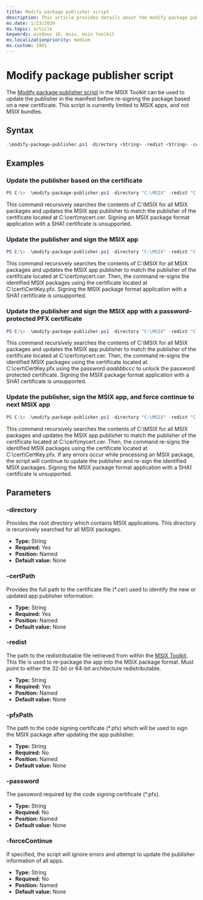 ```yaml
---
title: Modify package publisher script
description: This article provides details about the modify package publisher script in the MSIX Toolit.
ms.date: 1/23/2020
ms.topic: article
keywords: windows 10, msix, msix toolkit
ms.localizationpriority: medium
ms.custom: 19H1
---
```


# Modify package publisher script

The [Modify package publisher script](https://github.com/microsoft/MSIX-Toolkit/tree/master/Scripts/ModifyPackagePublisher) in the MSIX Toolkit can be used to update the publisher in the manifest before re-signing the package based on a new certificate. This script is currently limited to MSIX apps, and not MSIX bundles.

## Syntax

```powershell
.\modify-package-publisher.ps1 -directory <String> -redist <String> -certPath <String> [[-pfxPath] <String>] [[-Password] <String>] [[-forceContinue]<Switch>]
```

## Examples

### Update the publisher based on the certificate

```powershell
PS C:\> .\modify-package-publisher.ps1 -directory "C:\MSIX" -redist "C:\MSIX-Toolkit\Redist" -certPath "C:\cert\mycert.cer"
```

This command recursively searches the contents of C:\MSIX for all MSIX packages and updates the MSIX app publisher to match the publisher of the certificate located at C:\cert\mycert.cer. Signing an MSIX package format application with a SHA1 certificate is unsupported.

### Update the publisher and sign the MSIX app

```powershell
PS C:\> .\modify-package-publisher.ps1 -directory "C:\MSIX" -redist "C:\MSIX-Toolkit\Redist" -certPath "C:\cert\mycert.cer" -pfxPath "C:\cert\CertKey.pfx"
```

This command recursively searches the contents of C:\MSIX for all MSIX packages and updates the MSIX app publisher to match the publisher of the certificate located at C:\cert\mycert.cer. Then, the command re-signs the identified MSIX packages using the certificate located at C:\cert\CertKey.pfx. Signing the MSIX package format application with a SHA1 certificate is unsupported.

### Update the publisher and sign the MSIX app with a password-protected PFX certificate

```powershell
PS C:\> .\modify-package-publisher.ps1 -directory "C:\MSIX" -redist "C:\MSIX-Toolkit\Redist" -certPath "C:\cert\mycert.cer" -pfxPath "C:\cert\CertKey.pfx" -password "aaabbbccc"
```

This command recursively searches the contents of C:\MSIX for all MSIX packages and updates the MSIX app publisher to match the publisher of the certificate located at C:\cert\mycert.cer. Then, the command re-signs the identified MSIX packages using the certificate located at C:\cert\CertKey.pfx using the password *aaabbbccc* to unlock the password protected certificate. Signing the MSIX package format application with a SHA1 certificate is unsupported.

### Update the publisher, sign the MSIX app, and force continue to next MSIX app

```powershell
PS C:\> .\modify-package-publisher.ps1 -directory "C:\MSIX" -redist "C:\MSIX-Toolkit\Redist" -certPath "C:\cert\mycert.cer" -pfxPath "C:\cert\CertKey.pfx" -forceContinue -pfxPath "C:\cert\CertKey.pfx"
```

This command recursively searches the contents of C:\MSIX for all MSIX packages and updates the MSIX app publisher to match the publisher of the certificate located at C:\cert\mycert.cer. Then, the command re-signs the identified MSIX packages using the certificate located at C:\cert\CertKey.pfx. If any errors occur while processing an MSIX package, the script will continue to update the publisher and re-sign the identified MSIX packages. Signing the MSIX package format application with a SHA1 certificate is unsupported.

## Parameters

### -directory

Provides the root directory which contains MSIX applications. This directory is recursively searched for all MSIX packages.

* **Type:** String
* **Required:** Yes
* **Position:** Named
* **Default value:** None

### -certPath

Provides the full path to the certificate file (*.cer) used to identify the new or updated app publisher information.

* **Type:** String
* **Required:** Yes
* **Position:** Named
* **Default value:** None

### -redist

The path to the redistributable file retrieved from within the [MSIX Toolkit](https://aka.ms/msixtoolkit). This file is used to re-package the app into the MSIX package format. Must point to either the 32-bit or 64-bit architecture redistributable.

* **Type:** String
* **Required:** Yes
* **Position:** Named
* **Default value:** None

### -pfxPath

The path to the code signing certificate (*.pfx) which will be used to sign the MSIX package after updating the app publisher.

* **Type:** String
* **Required:** No
* **Position:** Named
* **Default value:** None

### -password

The password required by the code signing certificate (*.pfx).

* **Type:** String
* **Required:** No
* **Position:** Named
* **Default value:** None

### -forceContinue

If specified, the script will ignore errors and attempt to update the publisher information of all apps.

* **Type:** String
* **Required:** No
* **Position:** Named
* **Default value:** None
